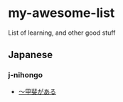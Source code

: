 # my-awesome-list
List of learning, and other good stuff

## Japanese
### j-nihongo
* [〜甲斐がある](http://j-nihongo.com/kaigaaru/)
